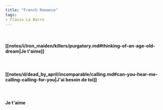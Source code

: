 ```yaml
---
title: "French Romance"
tags:
- Flávio La Barre
---
```

&nbsp;
#### [[notes/i/iron_maiden/killers/purgatory.md#thinking-of-an-age-old-dream|Je t'aime]]
&nbsp;
#### [[notes/d/dead_by_april/incomparable/calling.md#can-you-hear-me-calling-calling-for-you|J'ai besoin de toi]]
&nbsp;
#### Je t'aime
